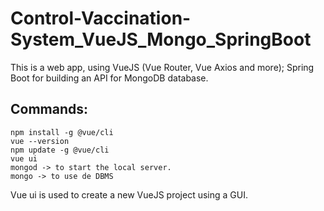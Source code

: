 # Control-Vaccination-System_VueJS_Mongo_SpringBoot
This is a web app, using VueJS (Vue Router, Vue Axios and more); Spring Boot for building an API for MongoDB database.
## Commands:
```
npm install -g @vue/cli
vue --version
npm update -g @vue/cli
vue ui
mongod -> to start the local server.
mongo -> to use de DBMS
```
Vue ui is used to create a new VueJS project using a GUI.
